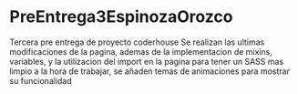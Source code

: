 # PreEntrega3EspinozaOrozco
Tercera pre entrega de proyecto coderhouse
Se realizan las ultimas modificaciones de la pagina, ademas de la implementacion de mixins, variables, y la utilizacion del import en la pagina para tener un SASS mas limpio a la hora de trabajar, se añaden temas de animaciones para mostrar su funcionalidad